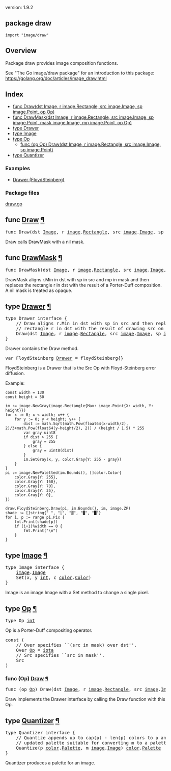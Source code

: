 version: 1.9.2
## package draw

  `import "image/draw"`

## Overview

Package draw provides image composition functions.

See "The Go image/draw package" for an introduction to this package:
https://golang.org/doc/articles/image_draw.html

## Index

- [func Draw(dst Image, r image.Rectangle, src image.Image, sp image.Point, op Op)](#Draw)
- [func DrawMask(dst Image, r image.Rectangle, src image.Image, sp image.Point, mask image.Image, mp image.Point, op Op)](#DrawMask)
- [type Drawer](#Drawer)
- [type Image](#Image)
- [type Op](#Op)
  - [func (op Op) Draw(dst Image, r image.Rectangle, src image.Image, sp image.Point)](#Op.Draw)
- [type Quantizer](#Quantizer)

### Examples

- [Drawer (FloydSteinberg)](#example_Drawer_floydSteinberg)

### Package files
 [draw.go](//github.com/golang/go/blob/2ea7d3461bb41d0ae12b56ee52d43314bcdb97f9/src/image/draw/draw.go)

<h2 id="Draw">func <a href="//github.com/golang/go/blob/2ea7d3461bb41d0ae12b56ee52d43314bcdb97f9/src/image/draw/draw.go#L90">Draw</a>
    <a href="#Draw">¶</a></h2>
<pre>func Draw(dst <a href="#Image">Image</a>, r <a href="/image/">image</a>.<a href="/image/#Rectangle">Rectangle</a>, src <a href="/image/">image</a>.<a href="/image/#Image">Image</a>, sp <a href="/image/">image</a>.<a href="/image/#Point">Point</a>, op <a href="#Op">Op</a>)</pre>

Draw calls DrawMask with a nil mask.

<h2 id="DrawMask">func <a href="//github.com/golang/go/blob/2ea7d3461bb41d0ae12b56ee52d43314bcdb97f9/src/image/draw/draw.go#L96">DrawMask</a>
    <a href="#DrawMask">¶</a></h2>
<pre>func DrawMask(dst <a href="#Image">Image</a>, r <a href="/image/">image</a>.<a href="/image/#Rectangle">Rectangle</a>, src <a href="/image/">image</a>.<a href="/image/#Image">Image</a>, sp <a href="/image/">image</a>.<a href="/image/#Point">Point</a>, mask <a href="/image/">image</a>.<a href="/image/#Image">Image</a>, mp <a href="/image/">image</a>.<a href="/image/#Point">Point</a>, op <a href="#Op">Op</a>)</pre>

DrawMask aligns r.Min in dst with sp in src and mp in mask and then replaces the
rectangle r in dst with the result of a Porter-Duff composition. A nil mask is
treated as opaque.

<h2 id="Drawer">type <a href="//github.com/golang/go/blob/2ea7d3461bb41d0ae12b56ee52d43314bcdb97f9/src/image/draw/draw.go#L40">Drawer</a>
    <a href="#Drawer">¶</a></h2>
<pre>type Drawer interface {
    <span class="comment">// Draw aligns r.Min in dst with sp in src and then replaces the</span>
    <span class="comment">// rectangle r in dst with the result of drawing src on dst.</span>
    Draw(dst <a href="#Image">Image</a>, r <a href="/image/">image</a>.<a href="/image/#Rectangle">Rectangle</a>, src <a href="/image/">image</a>.<a href="/image/#Image">Image</a>, sp <a href="/image/">image</a>.<a href="/image/#Point">Point</a>)
}</pre>

Drawer contains the Draw method.

<pre>var <span id="FloydSteinberg">FloydSteinberg</span> <a href="#Drawer">Drawer</a> = floydSteinberg{}</pre>

FloydSteinberg is a Drawer that is the Src Op with Floyd-Steinberg error
diffusion.

<a id="example_Drawer_floydSteinberg"></a>
Example:

    const width = 130
    const height = 50

    im := image.NewGray(image.Rectangle{Max: image.Point{X: width, Y: height}})
    for x := 0; x < width; x++ {
        for y := 0; y < height; y++ {
            dist := math.Sqrt(math.Pow(float64(x-width/2), 2)/3+math.Pow(float64(y-height/2), 2)) / (height / 1.5) * 255
            var gray uint8
            if dist > 255 {
                gray = 255
            } else {
                gray = uint8(dist)
            }
            im.SetGray(x, y, color.Gray{Y: 255 - gray})
        }
    }
    pi := image.NewPaletted(im.Bounds(), []color.Color{
        color.Gray{Y: 255},
        color.Gray{Y: 160},
        color.Gray{Y: 70},
        color.Gray{Y: 35},
        color.Gray{Y: 0},
    })

    draw.FloydSteinberg.Draw(pi, im.Bounds(), im, image.ZP)
    shade := []string{" ", "░", "▒", "▓", "█"}
    for i, p := range pi.Pix {
        fmt.Print(shade[p])
        if (i+1)%width == 0 {
            fmt.Print("\n")
        }
    }

<h2 id="Image">type <a href="//github.com/golang/go/blob/2ea7d3461bb41d0ae12b56ee52d43314bcdb97f9/src/image/draw/draw.go#L11">Image</a>
    <a href="#Image">¶</a></h2>
<pre>type Image interface {
    <a href="/image/">image</a>.<a href="/image/#Image">Image</a>
    Set(x, y <a href="/builtin/#int">int</a>, c <a href="/image/color/">color</a>.<a href="/image/color/#Color">Color</a>)
}</pre>

Image is an image.Image with a Set method to change a single pixel.

<h2 id="Op">type <a href="//github.com/golang/go/blob/2ea7d3461bb41d0ae12b56ee52d43314bcdb97f9/src/image/draw/draw.go#L24">Op</a>
    <a href="#Op">¶</a></h2>
<pre>type Op <a href="/builtin/#int">int</a></pre>

Op is a Porter-Duff compositing operator.

<pre>const (
    <span class="comment">// Over specifies ``(src in mask) over dst&#39;&#39;.</span>
    <span id="Over">Over</span> <a href="#Op">Op</a> = <a href="/builtin/#iota">iota</a>
    <span class="comment">// Src specifies ``src in mask&#39;&#39;.</span>
    <span id="Src">Src</span>
)</pre>


<h3 id="Op.Draw">func (Op) <a href="//github.com/golang/go/blob/2ea7d3461bb41d0ae12b56ee52d43314bcdb97f9/src/image/draw/draw.go#L35">Draw</a>
    <a href="#Op.Draw">¶</a></h3>
<pre>func (op <a href="#Op">Op</a>) Draw(dst <a href="#Image">Image</a>, r <a href="/image/">image</a>.<a href="/image/#Rectangle">Rectangle</a>, src <a href="/image/">image</a>.<a href="/image/#Image">Image</a>, sp <a href="/image/">image</a>.<a href="/image/#Point">Point</a>)</pre>

Draw implements the Drawer interface by calling the Draw function with this Op.

<h2 id="Quantizer">type <a href="//github.com/golang/go/blob/2ea7d3461bb41d0ae12b56ee52d43314bcdb97f9/src/image/draw/draw.go#L17">Quantizer</a>
    <a href="#Quantizer">¶</a></h2>
<pre>type Quantizer interface {
    <span class="comment">// Quantize appends up to cap(p) - len(p) colors to p and returns the</span>
    <span class="comment">// updated palette suitable for converting m to a paletted image.</span>
    Quantize(p <a href="/image/color/">color</a>.<a href="/image/color/#Palette">Palette</a>, m <a href="/image/">image</a>.<a href="/image/#Image">Image</a>) <a href="/image/color/">color</a>.<a href="/image/color/#Palette">Palette</a>
}</pre>

Quantizer produces a palette for an image.


